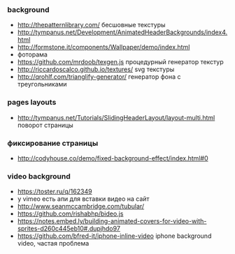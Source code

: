 ### background
+ http://thepatternlibrary.com/ бесшовные текстуры
+ http://tympanus.net/Development/AnimatedHeaderBackgrounds/index4.html
+ http://formstone.it/components/Wallpaper/demo/index.html 
+ фоторама
+ https://github.com/mrdoob/texgen.js процедурный генератор текстур
+ http://riccardoscalco.github.io/textures/ svg текстуры
+ http://qrohlf.com/trianglify-generator/ генератор фона с треугольниками

### pages layouts
+ http://tympanus.net/Tutorials/SlidingHeaderLayout/layout-multi.html поворот страницы

### фиксирование страницы
+  http://codyhouse.co/demo/fixed-background-effect/index.html#0

### video background
+ https://toster.ru/q/162349
+ у vimeo есть апи для вставки видео на сайт
+ http://www.seanmccambridge.com/tubular/
+ https://github.com/rishabhp/bideo.js
+ https://notes.embed.ly/building-animated-covers-for-video-with-sprites-d260c445eb10#.dupjhdo97
+ https://github.com/bfred-it/iphone-inline-video iphone background video, частая проблема
